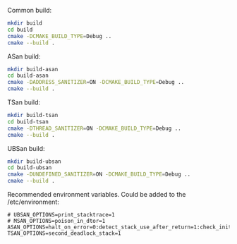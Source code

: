 Common build:
```bash
mkdir build
cd build
cmake -DCMAKE_BUILD_TYPE=Debug ..
cmake --build .
```

ASan build:
```bash
mkdir build-asan
cd build-asan
cmake -DADDRESS_SANITIZER=ON -DCMAKE_BUILD_TYPE=Debug ..
cmake --build .
```

TSan build:
```bash
mkdir build-tsan
cd build-tsan
cmake -DTHREAD_SANITIZER=ON -DCMAKE_BUILD_TYPE=Debug ..
cmake --build .
```

UBSan build:
```bash
mkdir build-ubsan
cd build-ubsan
cmake -DUNDEFINED_SANITIZER=ON -DCMAKE_BUILD_TYPE=Debug ..
cmake --build .
```

Recommended environment variables. Could be added to the /etc/environment:
```
# UBSAN_OPTIONS=print_stacktrace=1
# MSAN_OPTIONS=poison_in_dtor=1
ASAN_OPTIONS=halt_on_error=0:detect_stack_use_after_return=1:check_initialization_order=true:strict_init_order=true:verbosity=0
TSAN_OPTIONS=second_deadlock_stack=1
```
